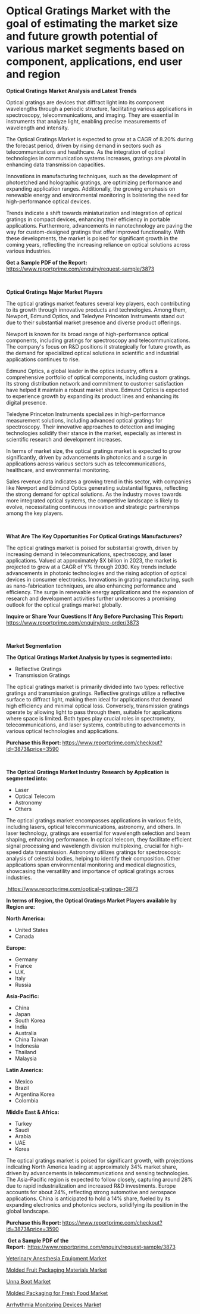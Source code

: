 <p><h1>Optical Gratings Market with the goal of estimating the market size and future growth potential of various market segments based on component, applications, end user and region</h1></p><p><strong>Optical Gratings Market Analysis and Latest Trends</strong></p>
<p><p>Optical gratings are devices that diffract light into its component wavelengths through a periodic structure, facilitating various applications in spectroscopy, telecommunications, and imaging. They are essential in instruments that analyze light, enabling precise measurements of wavelength and intensity.</p><p>The Optical Gratings Market is expected to grow at a CAGR of 8.20% during the forecast period, driven by rising demand in sectors such as telecommunications and healthcare. As the integration of optical technologies in communication systems increases, gratings are pivotal in enhancing data transmission capacities. </p><p>Innovations in manufacturing techniques, such as the development of photoetched and holographic gratings, are optimizing performance and expanding application ranges. Additionally, the growing emphasis on renewable energy and environmental monitoring is bolstering the need for high-performance optical devices. </p><p>Trends indicate a shift towards miniaturization and integration of optical gratings in compact devices, enhancing their efficiency in portable applications. Furthermore, advancements in nanotechnology are paving the way for custom-designed gratings that offer improved functionality. With these developments, the market is poised for significant growth in the coming years, reflecting the increasing reliance on optical solutions across various industries.</p></p>
<p><strong>Get a Sample PDF of the Report:&nbsp;</strong> <a href="https://www.reportprime.com/enquiry/request-sample/3873">https://www.reportprime.com/enquiry/request-sample/3873</a></p>
<p>&nbsp;</p>
<p><strong>Optical Gratings Major Market Players</strong></p>
<p><p>The optical gratings market features several key players, each contributing to its growth through innovative products and technologies. Among them, Newport, Edmund Optics, and Teledyne Princeton Instruments stand out due to their substantial market presence and diverse product offerings.</p><p>Newport is known for its broad range of high-performance optical components, including gratings for spectroscopy and telecommunications. The company's focus on R&D positions it strategically for future growth, as the demand for specialized optical solutions in scientific and industrial applications continues to rise.</p><p>Edmund Optics, a global leader in the optics industry, offers a comprehensive portfolio of optical components, including custom gratings. Its strong distribution network and commitment to customer satisfaction have helped it maintain a robust market share. Edmund Optics is expected to experience growth by expanding its product lines and enhancing its digital presence.</p><p>Teledyne Princeton Instruments specializes in high-performance measurement solutions, including advanced optical gratings for spectroscopy. Their innovative approaches to detection and imaging technologies solidify their stance in the market, especially as interest in scientific research and development increases.</p><p>In terms of market size, the optical gratings market is expected to grow significantly, driven by advancements in photonics and a surge in applications across various sectors such as telecommunications, healthcare, and environmental monitoring. </p><p>Sales revenue data indicates a growing trend in this sector, with companies like Newport and Edmund Optics generating substantial figures, reflecting the strong demand for optical solutions. As the industry moves towards more integrated optical systems, the competitive landscape is likely to evolve, necessitating continuous innovation and strategic partnerships among the key players.</p></p>
<p>&nbsp;</p>
<p><strong>What Are The Key Opportunities For Optical Gratings Manufacturers?</strong></p>
<p><p>The optical gratings market is poised for substantial growth, driven by increasing demand in telecommunications, spectroscopy, and laser applications. Valued at approximately $X billion in 2023, the market is projected to grow at a CAGR of Y% through 2030. Key trends include advancements in photonic technologies and the rising adoption of optical devices in consumer electronics. Innovations in grating manufacturing, such as nano-fabrication techniques, are also enhancing performance and efficiency. The surge in renewable energy applications and the expansion of research and development activities further underscores a promising outlook for the optical gratings market globally.</p></p>
<p><strong>Inquire or Share Your Questions If Any Before Purchasing This Report:</strong> <a href="https://www.reportprime.com/enquiry/pre-order/3873">https://www.reportprime.com/enquiry/pre-order/3873</a></p>
<p>&nbsp;</p>
<p><strong>Market Segmentation</strong></p>
<p><strong>The Optical Gratings Market Analysis by types is segmented into:</strong></p>
<p><ul><li>Reflective Gratings</li><li>Transmission Gratings</li></ul></p>
<p><p>The optical gratings market is primarily divided into two types: reflective gratings and transmission gratings. Reflective gratings utilize a reflective surface to diffract light, making them ideal for applications that demand high efficiency and minimal optical loss. Conversely, transmission gratings operate by allowing light to pass through them, suitable for applications where space is limited. Both types play crucial roles in spectrometry, telecommunications, and laser systems, contributing to advancements in various optical technologies and applications.</p></p>
<p><strong>Purchase this Report:&nbsp;</strong><a href="https://www.reportprime.com/checkout?id=3873&price=3590">https://www.reportprime.com/checkout?id=3873&price=3590</a></p>
<p>&nbsp;</p>
<p><strong>The Optical Gratings Market Industry Research by Application is segmented into:</strong></p>
<p><ul><li>Laser</li><li>Optical Telecom</li><li>Astronomy</li><li>Others</li></ul></p>
<p><p>The optical gratings market encompasses applications in various fields, including lasers, optical telecommunications, astronomy, and others. In laser technology, gratings are essential for wavelength selection and beam shaping, enhancing performance. In optical telecom, they facilitate efficient signal processing and wavelength division multiplexing, crucial for high-speed data transmission. Astronomy utilizes gratings for spectroscopic analysis of celestial bodies, helping to identify their composition. Other applications span environmental monitoring and medical diagnostics, showcasing the versatility and importance of optical gratings across industries.</p></p>
<p><a href="https://www.reportprime.com/optical-gratings-r3873">&nbsp;https://www.reportprime.com/optical-gratings-r3873</a></p>
<p><strong>In terms of Region, the Optical Gratings Market Players available by Region are:</strong></p>
<p>
    <p> <strong> North America: </strong>
        <ul>
            <li>United States</li>
            <li>Canada</li>
        </ul>
        </p> 
    <p> <strong> Europe: </strong>
        <ul>
            <li>Germany</li>
            <li>France</li>
            <li>U.K.</li>
            <li>Italy</li>
            <li>Russia</li>
        </ul>
        </p> 
    <p> <strong> Asia-Pacific: </strong>
        <ul>
            <li>China</li>
            <li>Japan</li>
            <li>South Korea</li>
            <li>India</li>
            <li>Australia</li>
            <li>China Taiwan</li>
            <li>Indonesia</li>
            <li>Thailand</li>
            <li>Malaysia</li>
        </ul>
        </p> 
    <p> <strong> Latin America: </strong>
        <ul>
            <li>Mexico</li>
            <li>Brazil</li>
            <li>Argentina Korea</li>
            <li>Colombia</li>
        </ul>
        </p> 
    <p> <strong> Middle East & Africa: </strong>
        <ul>
            <li>Turkey</li>
            <li>Saudi</li>
            <li>Arabia</li>
            <li>UAE</li>
            <li>Korea</li>
        </ul>
    </p>
    </p>
<p><p>The optical gratings market is poised for significant growth, with projections indicating North America leading at approximately 34% market share, driven by advancements in telecommunications and sensing technologies. The Asia-Pacific region is expected to follow closely, capturing around 28% due to rapid industrialization and increased R&D investments. Europe accounts for about 24%, reflecting strong automotive and aerospace applications. China is anticipated to hold a 14% share, fueled by its expanding electronics and photonics sectors, solidifying its position in the global landscape.</p></p>
<p><strong>Purchase this Report: </strong><a href="https://www.reportprime.com/checkout?id=3873&price=3590">https://www.reportprime.com/checkout?id=3873&price=3590</a></p>
<p>&nbsp;<strong>Get a Sample PDF of the Report:&nbsp;&nbsp;</strong><a href="https://www.reportprime.com/enquiry/request-sample/3873">https://www.reportprime.com/enquiry/request-sample/3873</a></p>
<p><strong></strong></p>
<p><p><a href="https://www.linkedin.com/pulse/veterinary-anesthesia-equipment-market-trends-regional-ik0pe?trackingId=z8dtI%2FQoSOOjGouA%2FjPRQA%3D%3D">Veterinary Anesthesia Equipment Market</a></p><p><a href="https://issuu.com/reportprime-2/docs/molded-fruit-packaging-materials-ma_da0ff0d73432d9">Molded Fruit Packaging Materials Market</a></p><p><a href="https://www.linkedin.com/pulse/unna-boot-market-trends-focusing-insight-forecast-yzi3e?trackingId=Tukkd%2BTLTsCyzi5jtwWMLA%3D%3D">Unna Boot Market</a></p><p><a href="https://issuu.com/reportprime-2/docs/molded-packaging-for-fresh-food-mar_11aa5d80418eda">Molded Packaging for Fresh Food Market</a></p><p><a href="https://www.linkedin.com/pulse/arrhythmia-monitoring-devices-market-segmentation-geographical-jiw1e?trackingId=DChSBoN5Q52%2Bnn38EzNCBw%3D%3D">Arrhythmia Monitoring Devices Market</a></p></p>